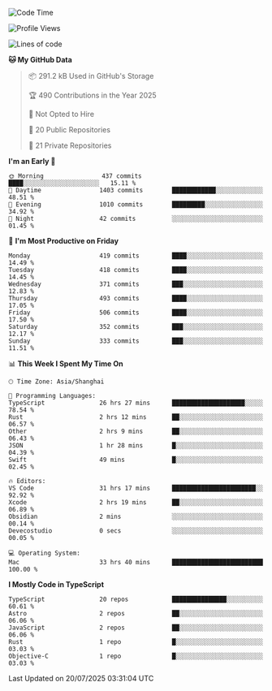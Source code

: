 <!--START_SECTION:waka-->
![Code Time](http://img.shields.io/badge/Code%20Time-3%2C880%20hrs%2025%20mins-blue)

![Profile Views](http://img.shields.io/badge/Profile%20Views-1-blue)

![Lines of code](https://img.shields.io/badge/From%20Hello%20World%20I%27ve%20Written-3.2%20million%20lines%20of%20code-blue)

**🐱 My GitHub Data** 

> 📦 291.2 kB Used in GitHub's Storage 
 > 
> 🏆 490 Contributions in the Year 2025
 > 
> 🚫 Not Opted to Hire
 > 
> 📜 20 Public Repositories 
 > 
> 🔑 21 Private Repositories 
 > 
**I'm an Early 🐤** 

```text
🌞 Morning                437 commits         ████░░░░░░░░░░░░░░░░░░░░░   15.11 % 
🌆 Daytime                1403 commits        ████████████░░░░░░░░░░░░░   48.51 % 
🌃 Evening                1010 commits        █████████░░░░░░░░░░░░░░░░   34.92 % 
🌙 Night                  42 commits          ░░░░░░░░░░░░░░░░░░░░░░░░░   01.45 % 
```
📅 **I'm Most Productive on Friday** 

```text
Monday                   419 commits         ████░░░░░░░░░░░░░░░░░░░░░   14.49 % 
Tuesday                  418 commits         ████░░░░░░░░░░░░░░░░░░░░░   14.45 % 
Wednesday                371 commits         ███░░░░░░░░░░░░░░░░░░░░░░   12.83 % 
Thursday                 493 commits         ████░░░░░░░░░░░░░░░░░░░░░   17.05 % 
Friday                   506 commits         ████░░░░░░░░░░░░░░░░░░░░░   17.50 % 
Saturday                 352 commits         ███░░░░░░░░░░░░░░░░░░░░░░   12.17 % 
Sunday                   333 commits         ███░░░░░░░░░░░░░░░░░░░░░░   11.51 % 
```


📊 **This Week I Spent My Time On** 

```text
🕑︎ Time Zone: Asia/Shanghai

💬 Programming Languages: 
TypeScript               26 hrs 27 mins      ████████████████████░░░░░   78.54 % 
Rust                     2 hrs 12 mins       ██░░░░░░░░░░░░░░░░░░░░░░░   06.57 % 
Other                    2 hrs 9 mins        ██░░░░░░░░░░░░░░░░░░░░░░░   06.43 % 
JSON                     1 hr 28 mins        █░░░░░░░░░░░░░░░░░░░░░░░░   04.39 % 
Swift                    49 mins             █░░░░░░░░░░░░░░░░░░░░░░░░   02.45 % 

🔥 Editors: 
VS Code                  31 hrs 17 mins      ███████████████████████░░   92.92 % 
Xcode                    2 hrs 19 mins       ██░░░░░░░░░░░░░░░░░░░░░░░   06.89 % 
Obsidian                 2 mins              ░░░░░░░░░░░░░░░░░░░░░░░░░   00.14 % 
Devecostudio             0 secs              ░░░░░░░░░░░░░░░░░░░░░░░░░   00.05 % 

💻 Operating System: 
Mac                      33 hrs 40 mins      █████████████████████████   100.00 % 
```

**I Mostly Code in TypeScript** 

```text
TypeScript               20 repos            ███████████████░░░░░░░░░░   60.61 % 
Astro                    2 repos             ██░░░░░░░░░░░░░░░░░░░░░░░   06.06 % 
JavaScript               2 repos             ██░░░░░░░░░░░░░░░░░░░░░░░   06.06 % 
Rust                     1 repo              █░░░░░░░░░░░░░░░░░░░░░░░░   03.03 % 
Objective-C              1 repo              █░░░░░░░░░░░░░░░░░░░░░░░░   03.03 % 
```




 Last Updated on 20/07/2025 03:31:04 UTC
<!--END_SECTION:waka-->